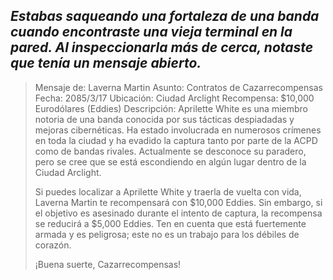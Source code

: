 ## _Estabas saqueando una fortaleza de una banda cuando encontraste una vieja terminal en la pared. Al inspeccionarla más de cerca, notaste que tenía un mensaje abierto._

> Mensaje de: Laverna Martin
> Asunto: Contratos de Cazarrecompensas
> Fecha: 2085/3/17
> Ubicación: Ciudad Arclight
> Recompensa: $10,000 Eurodólares (Eddies)
> Descripción: Aprilette White es una miembro notoria de una banda conocida por sus tácticas despiadadas y mejoras cibernéticas. Ha estado involucrada en numerosos crímenes en toda la ciudad y ha evadido la captura tanto por parte de la ACPD como de bandas rivales. Actualmente se desconoce su paradero, pero se cree que se está escondiendo en algún lugar dentro de la Ciudad Arclight.
>
> Si puedes localizar a Aprilette White y traerla de vuelta con vida, Laverna Martin te recompensará con $10,000 Eddies. Sin embargo, si el objetivo es asesinado durante el intento de captura, la recompensa se reducirá a $5,000 Eddies. Ten en cuenta que está fuertemente armada y es peligrosa; este no es un trabajo para los débiles de corazón.
>
> ¡Buena suerte, Cazarrecompensas!
